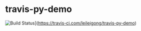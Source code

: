 # travis-py-demo
![Build Status](https://travis-ci.com/leileigong/travis-py-demo.svg?branch=main)](https://travis-ci.com/leileigong/travis-py-demo)
